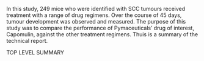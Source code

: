 In this study, 249 mice who were identified with SCC tumours received treatment with a range of drug regimens. 
Over the course of 45 days, tumour development was observed and measured. The purpose of this study was to compare 
the performance of Pymaceuticals’ drug of interest, Capomulin, against the other treatment regimens.
Thuis is a summary of the technical report. 

TOP LEVEL SUMMARY
